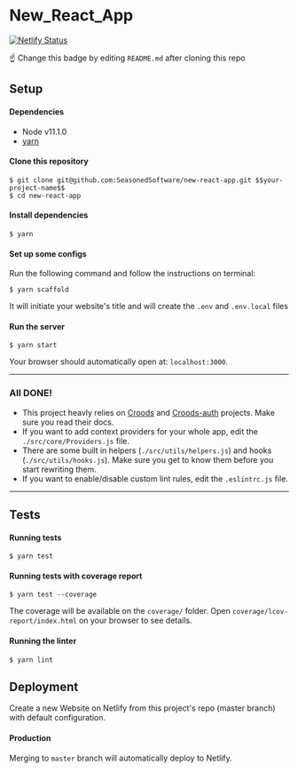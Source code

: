 # New_React_App

[![Netlify Status](https://api.netlify.com/api/v1/badges/f22f98eb-5d9c-4e6b-95a7-93cd2495f113/deploy-status)](https://app.netlify.com/sites/seasoned-react-app/deploys)

☝ Change this badge by editing `README.md` after cloning this repo

## Setup

#### Dependencies

- Node v11.1.0
- [yarn](https://yarnpkg.com/pt-BR/)

#### Clone this repository

```
$ git clone git@github.com:SeasonedSoftware/new-react-app.git $$your-project-name$$
$ cd new-react-app
```

#### Install dependencies

```
$ yarn
```

#### Set up some configs

Run the following command and follow the instructions on terminal:

```
$ yarn scaffold
```

It will initiate your website's title and will create the `.env` and `.env.local` files

#### Run the server

```
$ yarn start
```

Your browser should automatically open at: `localhost:3000`.

---

### All DONE!

- This project heavly relies on [Croods](https://croods-docz.netlify.com) and [Croods-auth](https://croods-docz.netlify.com) projects. Make sure you read their docs.
- If you want to add context providers for your whole app, edit the `./src/core/Providers.js` file.
- There are some built in helpers (`./src/utils/helpers.js`) and hooks (`./src/utils/hooks.js`). Make sure you get to know them before you start rewriting them.
- If you want to enable/disable custom lint rules, edit the `.eslintrc.js` file.

---

## Tests

#### Running tests

```
$ yarn test
```

#### Running tests with coverage report

```
$ yarn test --coverage
```

The coverage will be available on the `coverage/` folder. Open `coverage/lcov-report/index.html` on your browser to see details.

#### Running the linter

```
$ yarn lint
```

## Deployment

Create a new Website on Netlify from this project's repo (master branch) with default configuration.

#### Production

Merging to `master` branch will automatically deploy to Netlify.
